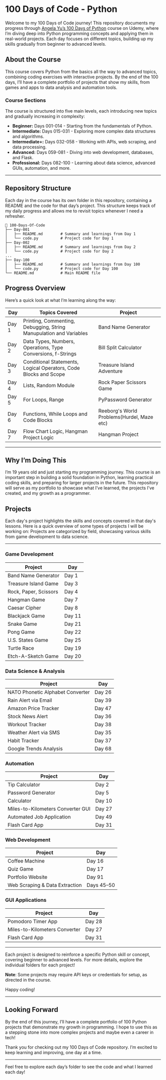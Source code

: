 # 100 Days of Code - Python

Welcome to my 100 Days of Code journey! This repository documents my progress through [Angela Yu’s 100 Days of Python](https://www.udemy.com/course/100-days-of-code/) course on Udemy, where I’m diving deep into Python programming concepts and applying them in real-world projects. Each day focuses on different topics, building up my skills gradually from beginner to advanced levels.

## About the Course
This course covers Python from the basics all the way to advanced topics, combining coding exercises with interactive projects. By the end of the 100 days, I’ll have a complete portfolio of projects that show my skills, from games and apps to data analysis and automation tools.

### Course Sections
The course is structured into five main levels, each introducing new topics and gradually increasing in complexity:
- **Beginner:** Days 001-014 - Starting from the fundamentals of Python.
- **Intermediate:** Days 015-031 - Exploring more complex data structures and algorithms.
- **Intermediate+:** Days 032-058 - Working with APIs, web scraping, and data processing.
- **Advanced:** Days 059-081 - Diving into web development, databases, and Flask.
- **Professional:** Days 082-100 - Learning about data science, advanced GUIs, automation, and more.

---

## Repository Structure
Each day in the course has its own folder in this repository, containing a README and the code for that day’s project. This structure keeps track of my daily progress and allows me to revisit topics whenever I need a refresher.

```plaintext
📂 100-Days-Of-Code
├── Day-001
│   ├── README.md        # Summary and learnings from Day 1
│   └── code.py          # Project code for Day 1
├── Day-002
│   ├── README.md        # Summary and learnings from Day 2
│   └── code.py          # Project code for Day 2
...
├── Day-100
│   ├── README.md        # Summary and learnings from Day 100
│   └── code.py          # Project code for Day 100
└── README.md            # Main README file
```

## Progress Overview
Here’s a quick look at what I’m learning along the way:

| Day  | Topics Covered  | Project |
|------|------------------|---------|
| Day 1 | Printing, Commenting, Debugging, String Manupulation and Variables | Band Name Generator |
| Day 2 | Data Types, Numbers, Operations, Type Conversions, f-Strings | Bill Split Calculator |
| Day 3 | Conditional Statements, Logical Operators, Code Blocks and Scope | Treasure Island Adventure |
| Day 4 | Lists, Random Module | Rock Paper Scissors Game |
| Day 5 | For Loops, Range | PyPassword Generator |
| Day 6 | Functions, While Loops and Code Blocks | Reeborg's World Problems(Hurdel, Maze etc) |
| Day 7 | Flow Chart Logic, Hangman Project Logic  | Hangman Project |



---

## Why I’m Doing This
I’m 19 years old and just starting my programming journey. This course is an important step in building a solid foundation in Python, learning practical coding skills, and preparing for larger projects in the future. This repository will serve as my portfolio to showcase what I’ve learned, the projects I’ve created, and my growth as a programmer.

## Projects
Each day's project highlights the skills and concepts covered in that day's lessons. Here is a quick overview of some types of projects I will be working on:
Projects are categorized by field, showcasing various skills from game development to data science.

---

### Game Development
| **Project**                     | **Day** |
|---------------------------------|---------|
| Band Name Generator             | Day 1   |
| Treasure Island Game            | Day 3   |
| Rock, Paper, Scissors           | Day 4   |
| Hangman Game                    | Day 7   |
| Caesar Cipher                   | Day 8   |
| Blackjack Game                  | Day 11  |
| Snake Game                      | Day 21  |
| Pong Game                       | Day 22  |
| U.S. States Game                | Day 25  |
| Turtle Race                     | Day 19  |
| Etch-A-Sketch Game              | Day 20  |

### Data Science & Analysis
| **Project**                     | **Day** |
|---------------------------------|---------|
| NATO Phonetic Alphabet Converter | Day 26  |
| Rain Alert via Email             | Day 39  |
| Amazon Price Tracker             | Day 47  |
| Stock News Alert                 | Day 36  |
| Workout Tracker                  | Day 38  |
| Weather Alert via SMS            | Day 35  |
| Habit Tracker                    | Day 37  |
| Google Trends Analysis           | Day 68  |

### Automation
| **Project**                     | **Day** |
|---------------------------------|---------|
| Tip Calculator                  | Day 2   |
| Password Generator              | Day 5   |
| Calculator                      | Day 10  |
| Miles-to-Kilometers Converter GUI | Day 27  |
| Automated Job Application       | Day 49  |
| Flash Card App                  | Day 31  |

### Web Development
| **Project**                     | **Day** |
|---------------------------------|---------|
| Coffee Machine                  | Day 16  |
| Quiz Game                       | Day 17  |
| Portfolio Website               | Day 91  |
| Web Scraping & Data Extraction  | Days 45–50 |

### GUI Applications
| **Project**                     | **Day** |
|---------------------------------|---------|
| Pomodoro Timer App              | Day 28  |
| Miles-to-Kilometers Converter   | Day 27  |
| Flash Card App                  | Day 31  |


---

Each project is designed to reinforce a specific Python skill or concept, covering beginner to advanced levels. For more details, explore the individual folders for each project!

**Note**: Some projects may require API keys or credentials for setup, as directed in the course.

Happy coding!

---

## Looking Forward
By the end of this journey, I’ll have a complete portfolio of 100 Python projects that demonstrate my growth in programming. I hope to use this as a stepping stone into more complex projects and maybe even a career in tech!

Thank you for checking out my 100 Days of Code repository. I’m excited to keep learning and improving, one day at a time. 

--- 

Feel free to explore each day’s folder to see the code and what I learned each day!